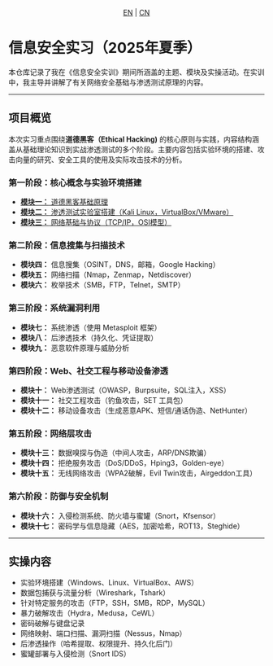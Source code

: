 <p align="center">
    <a href="https://github.com/8ORUZ7/infosec-internship/blob/main/README.md">EN</a>  |  
    <a href="https://github.com/8ORUZ7/infosec-internship/blob/main/READMECN.md">CN</a>
</p>

# 信息安全实习（2025年夏季）

本仓库记录了我在《信息安全实训》期间所涵盖的主题、模块及实操活动。在实训中，我主导并讲解了有关网络安全基础与渗透测试原理的内容。

---

## 项目概览

本次实习重点围绕**道德黑客（Ethical Hacking)** 的核心原则与实践，内容结构涵盖从基础理论知识到实战渗透测试的多个阶段。主要内容包括实验环境的搭建、攻击向量的研究、安全工具的使用及实际攻击技术的分析。

### 第一阶段：核心概念与实验环境搭建
- [**模块一：** 道德黑客基础原理](https://gist.github.com/8ORUZ7/e5a422348030b25b945012bad1157416#第一模块道德黑客基础)
- [**模块二：** 渗透测试实验室搭建（Kali Linux，VirtualBox/VMware）](https://gist.github.com/8ORUZ7/e5a422348030b25b945012bad1157416#第二模块渗透测试实验室搭建与操作系统命令)
- [**模块三：** 网络基础与协议（TCP/IP，OSI模型）](https://gist.github.com/8ORUZ7/e5a422348030b25b945012bad1157416#第三模块基础网络)

### 第二阶段：信息搜集与扫描技术
- **模块四：** 信息搜集（OSINT，DNS，邮箱，Google Hacking）
- **模块五：** 网络扫描（Nmap，Zenmap，Netdiscover）
- **模块六：** 枚举技术（SMB，FTP，Telnet，SMTP）

### 第三阶段：系统漏洞利用
- **模块七：** 系统渗透（使用 Metasploit 框架）
- **模块八：** 后渗透技术（持久化、凭证提取）
- **模块九：** 恶意软件原理与威胁分析

### 第四阶段：Web、社交工程与移动设备渗透
- **模块十：** Web渗透测试（OWASP，Burpsuite，SQL注入，XSS）
- **模块十一：** 社交工程攻击（钓鱼攻击，SET 工具包）
- **模块十二：** 移动设备攻击（生成恶意APK、短信/通话伪造、NetHunter）

### 第五阶段：网络层攻击
- **模块十三：** 数据嗅探与伪造（中间人攻击，ARP/DNS欺骗）
- **模块十四：** 拒绝服务攻击（DoS/DDoS，Hping3，Golden-eye）
- **模块十五：** 无线网络攻击（WPA2破解，Evil Twin攻击，Airgeddon工具）

### 第六阶段：防御与安全机制
- **模块十六：** 入侵检测系统、防火墙与蜜罐（Snort，Kfsensor）
- **模块十七：** 密码学与信息隐藏（AES，加密哈希，ROT13，Steghide）

---

## 实操内容

- 实验环境搭建（Windows、Linux、VirtualBox、AWS）
- 数据包捕获与流量分析（Wireshark，Tshark）
- 针对特定服务的攻击（FTP，SSH，SMB，RDP，MySQL）
- 暴力破解攻击（Hydra，Medusa，CeWL）
- 密码破解与键盘记录
- 网络映射、端口扫描、漏洞扫描（Nessus，Nmap）
- 后渗透操作（哈希提取、权限提升、持久化后门）
- 蜜罐部署与入侵检测（Snort IDS）

